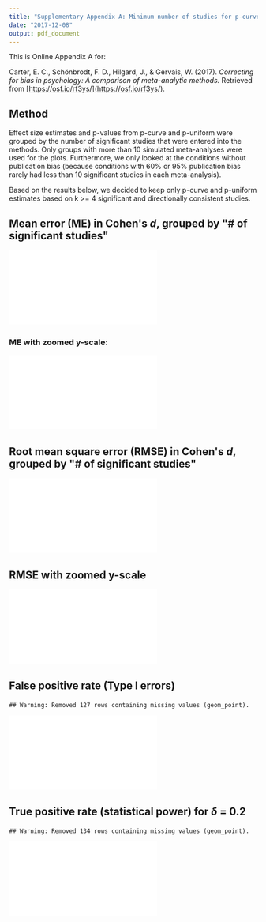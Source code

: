 ```yaml
---
title: "Supplementary Appendix A: Minimum number of studies for p-curve and p-uniform"
date: "2017-12-08"
output: pdf_document
---
```








This is Online Appendix A for:

Carter, E. C., Schönbrodt, F. D., Hilgard, J., &amp; Gervais, W. (2017). *Correcting for bias in psychology: A comparison of meta-analytic methods.* Retrieved from [https://osf.io/rf3ys/](https://osf.io/rf3ys/).

## Method ##

Effect size estimates and p-values from p-curve and p-uniform were grouped by the number of significant studies that were entered into the methods. Only groups with more than 10 simulated meta-analyses were used for the plots. Furthermore, we only looked at the conditions without publication bias (because conditions with 60% or 95% publication bias rarely had less than 10 significant studies in each meta-analysis).

Based on the results below, we decided to keep only p-curve and p-uniform estimates based on k >= 4 significant and directionally consistent studies.


## Mean error (ME) in Cohen's *d*, grouped by "# of significant studies"

![](Appendix_A-min_k_for_p-curve_files/figure-latex/unnamed-chunk-2-1.pdf)<!-- --> 

### ME with zoomed y-scale: ###

![](Appendix_A-min_k_for_p-curve_files/figure-latex/unnamed-chunk-3-1.pdf)<!-- --> 

## Root mean square error (RMSE) in Cohen's *d*, grouped by "# of significant studies"

![](Appendix_A-min_k_for_p-curve_files/figure-latex/unnamed-chunk-4-1.pdf)<!-- --> 

## RMSE with zoomed y-scale

![](Appendix_A-min_k_for_p-curve_files/figure-latex/unnamed-chunk-5-1.pdf)<!-- --> 


## False positive rate (Type I errors)


```
## Warning: Removed 127 rows containing missing values (geom_point).
```

![](Appendix_A-min_k_for_p-curve_files/figure-latex/unnamed-chunk-6-1.pdf)<!-- --> 

## True positive rate (statistical power) for $\delta$ = 0.2


```
## Warning: Removed 134 rows containing missing values (geom_point).
```

![](Appendix_A-min_k_for_p-curve_files/figure-latex/unnamed-chunk-7-1.pdf)<!-- --> 
